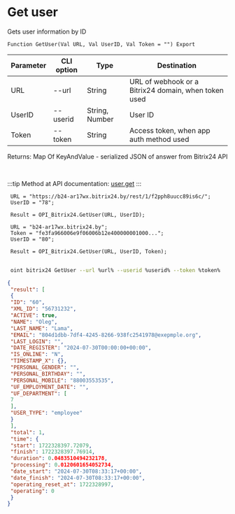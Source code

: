 ﻿---
sidebar_position: 2
---

# Get user
 Gets user information by ID



`Function GetUser(Val URL, Val UserID, Val Token = "") Export`

 | Parameter | CLI option | Type | Destination |
 |-|-|-|-|
 | URL | --url | String | URL of webhook or a Bitrix24 domain, when token used |
 | UserID | --userid | String, Number | User ID |
 | Token | --token | String | Access token, when app auth method used |

 
 Returns: Map Of KeyAndValue - serialized JSON of answer from Bitrix24 API

<br/>

:::tip
Method at API documentation: [user.get](https://dev.1c-bitrix.ru/rest_help/users/user_get.php)
:::
<br/>


```bsl title="Code example"
 URL = "https://b24-ar17wx.bitrix24.by/rest/1/f2pph8uucc89is6c/";
 UserID = "78";
 
 Result = OPI_Bitrix24.GetUser(URL, UserID);
 
 URL = "b24-ar17wx.bitrix24.by";
 Token = "fe3fa966006e9f06006b12e400000001000...";
 UserID = "80";
 
 Result = OPI_Bitrix24.GetUser(URL, UserID, Token);
```
	


```sh title="CLI command example"
 
 oint bitrix24 GetUser --url %url% --userid %userid% --token %token%

```

```json title="Result"
{
 "result": [
 {
 "ID": "60",
 "XML_ID": "56731232",
 "ACTIVE": true,
 "NAME": "Oleg",
 "LAST_NAME": "Lama",
 "EMAIL": "804d1dbb-7df4-4245-8266-938fc2541978@exepmple.org",
 "LAST_LOGIN": "",
 "DATE_REGISTER": "2024-07-30T00:00:00+00:00",
 "IS_ONLINE": "N",
 "TIMESTAMP_X": {},
 "PERSONAL_GENDER": "",
 "PERSONAL_BIRTHDAY": "",
 "PERSONAL_MOBILE": "88003553535",
 "UF_EMPLOYMENT_DATE": "",
 "UF_DEPARTMENT": [
 7
 ],
 "USER_TYPE": "employee"
 }
 ],
 "total": 1,
 "time": {
 "start": 1722328397.72079,
 "finish": 1722328397.76914,
 "duration": 0.0483510494232178,
 "processing": 0.0120601654052734,
 "date_start": "2024-07-30T08:33:17+00:00",
 "date_finish": "2024-07-30T08:33:17+00:00",
 "operating_reset_at": 1722328997,
 "operating": 0
 }
}
```

